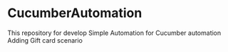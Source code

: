 # CucumberAutomation
This repository for develop Simple Automation for Cucumber automation
Adding Gift card scenario
